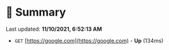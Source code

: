 # 📖 Summary
Last updated: **11/10/2021, 6:52:13 AM**

- `GET` [https://google.com](https://google.com) - **Up** (134ms)
